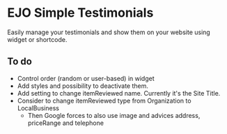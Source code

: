 # EJO Simple Testimonials

Easily manage your testimonials and show them on your website using widget or shortcode.

## To do
- Control order (random or user-based) in widget
- Add styles and possibility to deactivate them.
- Add setting to change itemReviewed name. Currently it's the Site Title.
- Consider to change itemReviewed type from Organization to LocalBusiness
  - Then Google forces to also use image and advices address, priceRange and telephone
